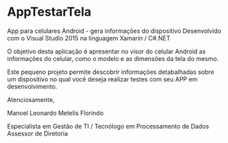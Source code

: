 # AppTestarTela
App para celulares Android - gera informações do dispositivo
Desenvolvido com o Visual Studio 2015 na linguagem Xamarin / C#.NET

O objetivo desta aplicação é apresentar no visor do celular Android as informações do celular, como o modelo e as 
dimensões da tela do mesmo. 

Este pequeno projeto permite descobrir informações detabalhadas sobre um dispositivo no qual você deseja 
realizar testes com seu APP em desenvolvimento. 

Atenciosamente, 

Manoel Leonardo Metelis Florindo

Especialista em Gestão de TI / Tecnólogo em Processamento de Dados Assessor de Diretoria 
